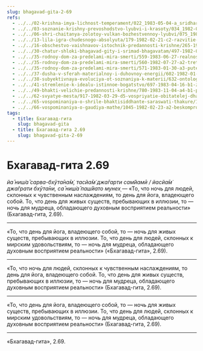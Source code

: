 ```yaml
---
slug: bhagavad-gita-2-69
refs:
  - ../../02-krishna-imya-lichnost-temperament/022_1983-05-04-a_sridharmj_rabstvo_u_absoluta-vysochayshaya_svoboda.md
  - ../../03-soznanie-krishny-prevoshodstvo-lyubvi-i-krasoty/034_1982-05-15-a-b1_sridharmj_znamja_bozhestvennoj_ljubvi.md
  - ../../06-shri-chaitanya-zolotoy-vulkan-bozhestvennoy-lyubvi/075_1982-05-04-a2-b1_sridharmj_nitjananda_prabhu_i_shri_chajtanja-velikodushnye_rasprostraniteli_soznanija_krishny.md
  - ../../13-lila-igra-chudesnogo-absolyuta/179-1982-02-21-c2-razvitie-i-novizna-dve-harakteristiki-lily-gospoda.md
  - ../../16-obschestvo-vaishnavov-istochnik-predannosti-krishne/265-1982-11-05-b3-c-obshhenie-s-vajshnavami-pozvolit-dostich-tseli-chelovecheskoj-zhizni.md
  - ../../30-chatur-shloki-bhagavad-gity-i-srimad-bhagavatam/497-1982-06-19-b5-hari-katha-istochnik-zhizni-obyasnenie-chatur-shloki-bhagavad-gity.md
  - ../../35-rodnoy-dom-za-predelami-mira-smerti/559-1983-06-27-realnost-very-za-predelami-mira-smerti.md
  - ../../35-rodnoy-dom-za-predelami-mira-smerti/560-1982-07-27-a2-tretya-mirovaya-vojna-postarajtes-zhit-v-vechnosti.md
  - ../../35-rodnoy-dom-za-predelami-mira-smerti/571-1983-01-30-a3-puteshestvie-na-rodinu-dushi.md
  - ../../37-dusha-v-sferah-materialnoy-i-duhovnoy-energii/602-1982-01-19-a1-probuzhdenie-vnutrennej-sklonnosti-dushi.md
  - ../../38-subyektivnaya-evoluciya-ot-soznaniya-k-materii/632-ontologiya-pr-ch-7-2-bodrstvovanie-son-i-glubokij-son-v-shrimad-bhagavatam.md
  - ../../41-stremlenie-k-idealu-istinnoe-bogatstvo/697-1983-04-16-b1-zhizn-v-stremlenii-k-idealu-obladaet-velichajshej-tsennostyu.md
  - ../../49-bhakti-velichie-predannosti-krishne/780-1983-11-04-a4-b1-prevyshe-znaniya-obyasnenie-klyuchevyh-stihov-iz-shrimad-bhagavatam.md
  - ../../62-svyatye-mesta/917-1982-03-29-d5-vospriyatie-obitatelej-dhamy-zavisit-ot-urovnya-soznaniya.md
  - ../../65-vospominaniya-o-shrile-bhaktisiddhante-saraswati-thakure/1004-1982-06-08-b4-raskrytie-vozvyshennyh-tem-dolzhno-proishodit-v-dolzhnom-umonastroenii.md
  - ../../66-vospominaniya-o-gaudiya-mathe/1045-1982-02-23-a2-beskompromissnost-i-gotovnost-idti-do-kontsa-osnova-propovedi-gaudiya-matha.md
tags:
  - title: Бхагавад-гита
    slug: bhagavad-gita
  - title: Бхагавад-гита 2.69
    slug: bhagavad-gita-2-69
---
```


# Бхагавад-гита 2.69

*йа̄ ниш́а̄ сарва-бхӯта̄на̄м̇, тасйа̄м̇ джа̄гарти сам̇йамӣ / йасйа̄м̇ джа̄грати бхӯта̄ни, са̄ ниш́а̄ паш́йато мунех̣* — «То, что ночь для людей, склонных к чувственным наслаждениям, то день для йога, владеющего собой. То, что день для живых существ, пребывающих в иллюзии, то — ночь для мудреца, обладающего духовным восприятием реальности» (Бхагавад-гита, 2.69).

---

«То, что день для йога, владеющего собой, то — ночь для живых существ, пребывающих в иллюзии. То, что день для людей, склонных к мирским удовольствиям, то — ночь для мудреца, обладающего духовным восприятием реальности» («Бхагавад-гита», 2.69).

---

«То, что ночь для людей, склонных к чувственным наслаждениям, то день для йога, владеющего собой. То, что день для живых существ, пребывающих в иллюзии, то — ночь для мудреца, обладающего духовным восприятием реальности» (Бхагавад-гита, 2.69).

---

«То, что день для йога, владеющего собой, то — ночь для живых существ, пребывающих в иллюзии. То, что день для людей, склонных к мирским удовольствиям, то — ночь для мудреца, обладающего духовным восприятием реальности» (Бхагавад-гита, 2.69).

---

«Бхагавад-гита», 2.69.

